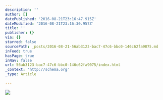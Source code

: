 ```yaml
---
description: ''
author: []
datePublished: '2016-08-21T23:16:47.915Z'
dateModified: '2016-08-21T23:16:30.957Z'
title: ''
publisher: {}
via: {}
starred: false
sourcePath: _posts/2016-08-21-56ab3123-bac7-47c6-bbc0-146c62fa9075.md
inFeed: true
hasPage: true
inNav: false
url: 56ab3123-bac7-47c6-bbc0-146c62fa9075/index.html
_context: 'http://schema.org'
_type: Article

---
```

![](https://the-grid-user-content.s3-us-west-2.amazonaws.com/f9e14423-a8f7-49c4-ac7a-61b35978229a.jpg)